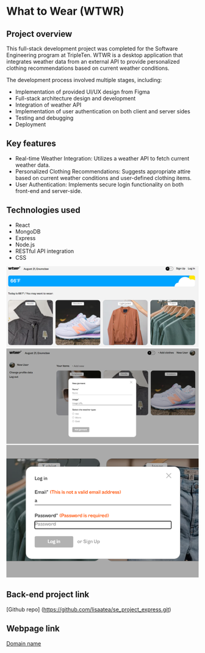 # What to Wear (WTWR)

## Project overview

This full-stack development project was completed for the Software Engineering program at TripleTen. WTWR is a desktop application that integrates weather data from an external API to provide personalized clothing recommendations based on current weather conditions.

The development process involved multiple stages, including:

- Implementation of provided UI/UX design from Figma
- Full-stack architecture design and development
- Integration of weather API
- Implementation of user authentication on both client and server sides
- Testing and debugging
- Deployment

## Key features

- Real-time Weather Integration: Utilizes a weather API to fetch current weather data.
- Personalized Clothing Recommendations: Suggests appropriate attire based on current weather conditions and user-defined clothing items.
- User Authentication: Implements secure login functionality on both front-end and server-side.

## Technologies used

- React
- MongoDB
- Express
- Node.js
- RESTful API integration
- CSS

![main page image](/src/assets/README-assets/wtwr-main-loggedout.png)
![profile page image](./src/assets/README-assets/wtwr-profile.png)
![validation image](./src/assets/README-assets/wtwr-validation.png)

## Back-end project link

[Github repo] (https://github.com/lisaatea/se_project_express.git)

## Webpage link

[Domain name](https://wtwr.dockl.com/)
